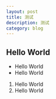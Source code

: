 ```yaml
---
layout: post
title: 测试
description: 测试
category: blog
---
```


## Hello World

* Hello World
* Hello World

1. Hello World
2. Hello World
